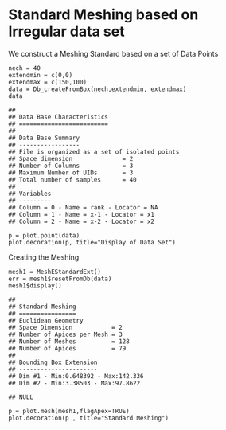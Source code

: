 Standard Meshing based on Irregular data set
============================================

We construct a Meshing Standard based on a set of Data Points

    nech = 40
    extendmin = c(0,0)
    extendmax = c(150,100)
    data = Db_createFromBox(nech,extendmin, extendmax)
    data

    ## 
    ## Data Base Characteristics
    ## =========================
    ## 
    ## Data Base Summary
    ## -----------------
    ## File is organized as a set of isolated points
    ## Space dimension              = 2
    ## Number of Columns            = 3
    ## Maximum Number of UIDs       = 3
    ## Total number of samples      = 40
    ## 
    ## Variables
    ## ---------
    ## Column = 0 - Name = rank - Locator = NA
    ## Column = 1 - Name = x-1 - Locator = x1
    ## Column = 2 - Name = x-2 - Locator = x2

    p = plot.point(data)
    plot.decoration(p, title="Display of Data Set")


Creating the Meshing

    mesh1 = MeshEStandardExt()
    err = mesh1$resetFromDb(data)
    mesh1$display()

    ## 
    ## Standard Meshing
    ## ================
    ## Euclidean Geometry
    ## Space Dimension           = 2
    ## Number of Apices per Mesh = 3
    ## Number of Meshes          = 128
    ## Number of Apices          = 79
    ## 
    ## Bounding Box Extension
    ## ----------------------
    ## Dim #1 - Min:0.648392 - Max:142.336
    ## Dim #2 - Min:3.38503 - Max:97.8622

    ## NULL

    p = plot.mesh(mesh1,flagApex=TRUE)
    plot.decoration(p , title="Standard Meshing")

